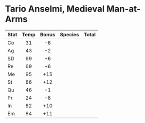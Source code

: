# Tario Anselmi, Medieval Man-at-Arms

| Stat | Temp | Bonus | Species | Total
|:----------------|:------:|:------:|:------:|:------:|
| Co      | 31   | -6   |      |      |
| Ag      | 43   | -2   |      |      |
| SD      | 69   | +6   |      |      |
| Re      | 69   | +6   |      |      |
| Me      | 95   | +15  |      |      |
| St      | 86   | +12  |      |      |
| Qu      | 46   | -1   |      |      |
| Pr      | 24   | -8   |      |      |
| In      | 82   | +10  |      |      |
| Em      | 84   | +11  |      |      |

